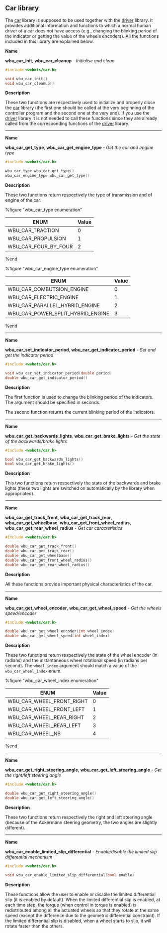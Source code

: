 ## Car library

The [car](#car-library) library is supposed to be used together with the
[driver](driver-library.md#driver-library) library. It provides additional
information and functions to which a normal human driver of a car does not have
access (e.g., changing the blinking period of the indicator or getting the value
of the wheels encoders). All the functions included in this library are
explained below.

<a name="wbu_car_init">**Name**</a>

**wbu\_car\_init**, **wbu\_car\_cleanup** - *Initialise and clean*

``` c
#include <webots/car.h>

void wbu_car_init()
void wbu_car_cleanup()
```

**Description**

These two functions are respectively used to initialize and properly close the
[car](#car-library) library (the first one should be called at the very
beginning of the controller program and the second one at the very end). If you
use the [driver](driver-library.md#driver-library) library it is not needed to
call these functions since they are already called from the corresponding
functions of the [driver](driver-library.md#driver-library) library.

---

<a name="wbu_car_get_type">**Name**</a>

**wbu\_car\_get\_type**, **wbu\_car\_get\_engine\_type** - *Get the car and engine type*

``` c
#include <webots/car.h>

wbu_car_type wbu_car_get_type()
wbu_car_engine_type wbu_car_get_type()
```

**Description**

These two functions return respectively the type of transmission and of engine
of the car.

%figure "wbu_car_type enumeration"

| ENUM                     | Value |
| ------------------------ | ----- |
| WBU\_CAR\_TRACTION       | 0     |
| WBU\_CAR\_PROPULSION     | 1     |
| WBU\_CAR\_FOUR\_BY\_FOUR | 2     |

%end

%figure "wbu_car_engine_type enumeration"

| ENUM                                   | Value |
| -------------------------------------- | ----- |
| WBU\_CAR\_COMBUTSION\_ENGINE           | 0     |
| WBU\_CAR\_ELECTRIC\_ENGINE             | 1     |
| WBU\_CAR\_PARALLEL\_HYBRID\_ENGINE     | 2     |
| WBU\_CAR\_POWER\_SPLIT\_HYBRID\_ENGINE | 3     |

%end

---

<a name="wbu_car_set_indicator_period">**Name**</a>

**wbu\_car\_set\_indicator\_period**, **wbu\_car\_get\_indicator\_period** - *Set and get the indicator period*

``` c
#include <webots/car.h>

void wbu_car_set_indicator_period(double period)
double wbu_car_get_indicator_period()
```

**Description**

The first function is used to change the blinking period of the indicators. The
argument should be specified in seconds.

The second function returns the current blinking period of the indicators.

---

<a name="wbu_car_get_backwards_lights">**Name**</a>

**wbu\_car\_get\_backwards\_lights**, **wbu\_car\_get\_brake\_lights** - *Get the state of the backwards/brake lights*

``` c
#include <webots/car.h>

bool wbu_car_get_backwards_lights()
bool wbu_car_get_brake_lights()
```

**Description**

This two functions return respectively the state of the backwards and brake
lights (these two lights are switched on automatically by the library when
appropriated).

---

<a name="wbu_car_get_track_front">**Name**</a>

**wbu\_car\_get\_track\_front**, **wbu\_car\_get\_track\_rear**, **wbu\_car\_get\_wheelbase**, **wbu\_car\_get\_front\_wheel\_radius**, **wbu\_car\_get\_rear\_wheel\_radius** - *Get car caracteristics*

``` c
#include <webots/car.h>

double wbu_car_get_track_front()
double wbu_car_get_track_rear()
double wbu_car_get_wheelbase()
double wbu_car_get_front_wheel_radius()
double wbu_car_get_rear_wheel_radius()
```

**Description**

All these functions provide important physical characteristics of the car.

---

<a name="wbu_car_get_wheel_encoder">**Name**</a>

**wbu\_car\_get\_wheel\_encoder**, **wbu\_car\_get\_wheel\_speed** - *Get the wheels speed/encoder*

``` c
#include <webots/car.h>

double wbu_car_get_wheel_encoder(int wheel_index)
double wbu_car_get_wheel_speed(int wheel_index)
```

**Description**

These two functions return respectively the state of the wheel encoder (in
radians) and the instantaneous wheel rotational speed (in radians per second).
The `wheel_index` argument should match a value of the `wbu_car_wheel_index`
enum.

%figure "wbu_car_wheel_index enumeration"

| ENUM                          | Value |
| ----------------------------- | ----- |
| WBU\_CAR\_WHEEL\_FRONT\_RIGHT | 0     |
| WBU\_CAR\_WHEEL\_FRONT\_LEFT  | 1     |
| WBU\_CAR\_WHEEL\_REAR\_RIGHT  | 2     |
| WBU\_CAR\_WHEEL\_REAR\_LEFT   | 3     |
| WBU\_CAR\_WHEEL\_NB           | 4     |

%end

---

<a name="wbu_car_get_right_steering_angle">**Name**</a>

**wbu\_car\_get\_right\_steering\_angle**, **wbu\_car\_get\_left\_steering\_angle** - *Get the right/left steering angle*

``` c
#include <webots/car.h>

double wbu_car_get_right_steering_angle()
double wbu_car_get_left_steering_angle()
```

**Description**

These two functions return respectively the right and left steering angle
(because of the Ackermann steering geometry, the two angles are slightly
different).

---

<a name="wbu_car_enable_limited_slip_differential">**Name**</a>

**wbu\_car\_enable\_limited\_slip\_differential** - *Enable/disable the limited slip differential mechanism*

``` c
#include <webots/car.h>

void wbu_car_enable_limited_slip_differential(bool enable)
```

**Description**

These functions allow the user to enable or disable the limited differential
slip (it is enabled by default). When the limited differential slip is enabled,
at each time step, the torque (when control in torque is enabled) is
redistributed among all the actuated wheels so that they rotate at the same
speed (except the difference due to the geometric differential constraint). If
the limited differential slip is disabled, when a wheel starts to slip, it will
rotate faster than the others.

